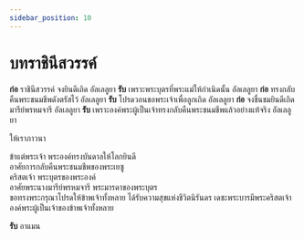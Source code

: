 ```yaml
---
sidebar_position: 10
---
```


# บทราชินีสวรรค์

**ก่อ** ราชินีสวรรค์ จงยินดีเถิด  อัลเลลูยา
**รับ** เพราะพระบุตรที่พระแม่ให้กำเนิดนั้น อัลเลลูยา
**ก่อ** ทรงกลับคืนพระชนมชีพดังตรัสไว้  อัลเลลูยา
**รับ** โปรดวอนขอพระเจ้าเพื่อลูกเถิด อัลเลลูยา
**ก่อ** จงชื่นชมยินดีเถิด มารีย์พรหมจารี อัลเลลูยา
**รับ** เพราะองค์พระผู้เป็นเจ้าทรงกลับคืนพระชนมชีพแล้วอย่างแท้จริง อัลเลลูยา

ให้เราภาวนา

ข้าแต่พระเจ้า พระองค์ทรงบันดาลให้โลกยินดี  
อาศัยการกลับคืนพระชนมชีพของพระเยซู  
คริสตเจ้า พระบุตรของพระองค์  
อาศัยพระนางมารีย์พรหมจารี พระมารดาของพระบุตร  
ขอทรงพระกรุณาโปรดให้ข้าพเจ้าทั้งหลาย ได้รับความสุขแห่งชีวิตนิรันดร   เดชะพระบารมีพระคริสตเจ้า องค์พระผู้เป็นเจ้าของข้าพเจ้าทั้งหลาย  

**รับ** อาแมน